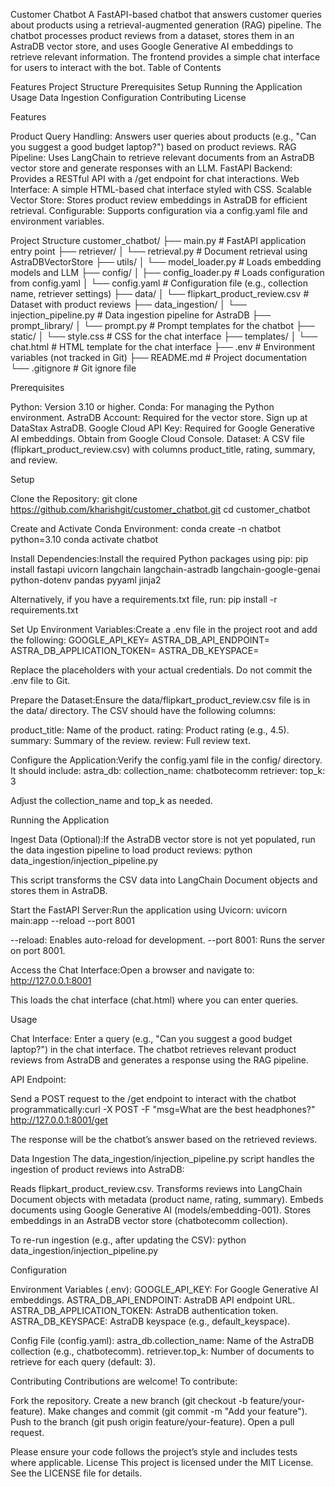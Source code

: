 Customer Chatbot
A FastAPI-based chatbot that answers customer queries about products using a retrieval-augmented generation (RAG) pipeline. The chatbot processes product reviews from a dataset, stores them in an AstraDB vector store, and uses Google Generative AI embeddings to retrieve relevant information. The frontend provides a simple chat interface for users to interact with the bot.
Table of Contents

Features
Project Structure
Prerequisites
Setup
Running the Application
Usage
Data Ingestion
Configuration
Contributing
License

Features

Product Query Handling: Answers user queries about products (e.g., "Can you suggest a good budget laptop?") based on product reviews.
RAG Pipeline: Uses LangChain to retrieve relevant documents from an AstraDB vector store and generate responses with an LLM.
FastAPI Backend: Provides a RESTful API with a /get endpoint for chat interactions.
Web Interface: A simple HTML-based chat interface styled with CSS.
Scalable Vector Store: Stores product review embeddings in AstraDB for efficient retrieval.
Configurable: Supports configuration via a config.yaml file and environment variables.

Project Structure
customer_chatbot/
├── main.py                   # FastAPI application entry point
├── retriever/
│   └── retrieval.py          # Document retrieval using AstraDBVectorStore
├── utils/
│   └── model_loader.py       # Loads embedding models and LLM
├── config/
│   ├── config_loader.py      # Loads configuration from config.yaml
│   └── config.yaml           # Configuration file (e.g., collection name, retriever settings)
├── data/
│   └── flipkart_product_review.csv  # Dataset with product reviews
├── data_ingestion/
│   └── injection_pipeline.py # Data ingestion pipeline for AstraDB
├── prompt_library/
│   └── prompt.py             # Prompt templates for the chatbot
├── static/
│   └── style.css             # CSS for the chat interface
├── templates/
│   └── chat.html             # HTML template for the chat interface
├── .env                      # Environment variables (not tracked in Git)
├── README.md                 # Project documentation
└── .gitignore                # Git ignore file

Prerequisites

Python: Version 3.10 or higher.
Conda: For managing the Python environment.
AstraDB Account: Required for the vector store. Sign up at DataStax AstraDB.
Google Cloud API Key: Required for Google Generative AI embeddings. Obtain from Google Cloud Console.
Dataset: A CSV file (flipkart_product_review.csv) with columns product_title, rating, summary, and review.

Setup

Clone the Repository:
git clone https://github.com/kharishgit/customer_chatbot.git
cd customer_chatbot


Create and Activate Conda Environment:
conda create -n chatbot python=3.10
conda activate chatbot


Install Dependencies:Install the required Python packages using pip:
pip install fastapi uvicorn langchain langchain-astradb langchain-google-genai python-dotenv pandas pyyaml jinja2

Alternatively, if you have a requirements.txt file, run:
pip install -r requirements.txt


Set Up Environment Variables:Create a .env file in the project root and add the following:
GOOGLE_API_KEY=<your-google-api-key>
ASTRA_DB_API_ENDPOINT=<your-astra-db-api-endpoint>
ASTRA_DB_APPLICATION_TOKEN=<your-astra-db-token>
ASTRA_DB_KEYSPACE=<your-astra-db-keyspace>

Replace the placeholders with your actual credentials. Do not commit the .env file to Git.

Prepare the Dataset:Ensure the data/flipkart_product_review.csv file is in the data/ directory. The CSV should have the following columns:

product_title: Name of the product.
rating: Product rating (e.g., 4.5).
summary: Summary of the review.
review: Full review text.


Configure the Application:Verify the config.yaml file in the config/ directory. It should include:
astra_db:
  collection_name: chatbotecomm
retriever:
  top_k: 3

Adjust the collection_name and top_k as needed.


Running the Application

Ingest Data (Optional):If the AstraDB vector store is not yet populated, run the data ingestion pipeline to load product reviews:
python data_ingestion/injection_pipeline.py

This script transforms the CSV data into LangChain Document objects and stores them in AstraDB.

Start the FastAPI Server:Run the application using Uvicorn:
uvicorn main:app --reload --port 8001


--reload: Enables auto-reload for development.
--port 8001: Runs the server on port 8001.


Access the Chat Interface:Open a browser and navigate to:
http://127.0.0.1:8001

This loads the chat interface (chat.html) where you can enter queries.


Usage

Chat Interface:
Enter a query (e.g., "Can you suggest a good budget laptop?") in the chat interface.
The chatbot retrieves relevant product reviews from AstraDB and generates a response using the RAG pipeline.


API Endpoint:

Send a POST request to the /get endpoint to interact with the chatbot programmatically:curl -X POST -F "msg=What are the best headphones?" http://127.0.0.1:8001/get


The response will be the chatbot’s answer based on the retrieved reviews.



Data Ingestion
The data_ingestion/injection_pipeline.py script handles the ingestion of product reviews into AstraDB:

Reads flipkart_product_review.csv.
Transforms reviews into LangChain Document objects with metadata (product name, rating, summary).
Embeds documents using Google Generative AI (models/embedding-001).
Stores embeddings in an AstraDB vector store (chatbotecomm collection).

To re-run ingestion (e.g., after updating the CSV):
python data_ingestion/injection_pipeline.py

Configuration

Environment Variables (.env):
GOOGLE_API_KEY: For Google Generative AI embeddings.
ASTRA_DB_API_ENDPOINT: AstraDB API endpoint URL.
ASTRA_DB_APPLICATION_TOKEN: AstraDB authentication token.
ASTRA_DB_KEYSPACE: AstraDB keyspace (e.g., default_keyspace).


Config File (config.yaml):
astra_db.collection_name: Name of the AstraDB collection (e.g., chatbotecomm).
retriever.top_k: Number of documents to retrieve for each query (default: 3).



Contributing
Contributions are welcome! To contribute:

Fork the repository.
Create a new branch (git checkout -b feature/your-feature).
Make changes and commit (git commit -m "Add your feature").
Push to the branch (git push origin feature/your-feature).
Open a pull request.

Please ensure your code follows the project’s style and includes tests where applicable.
License
This project is licensed under the MIT License. See the LICENSE file for details.
